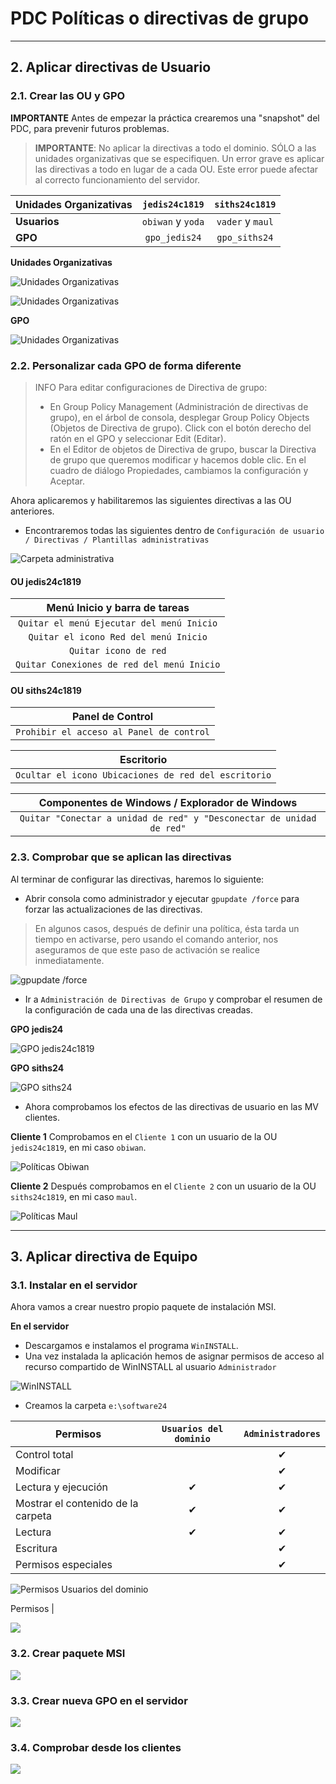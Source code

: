 
# PDC Políticas o directivas de grupo

---

## 2. Aplicar directivas de Usuario

### 2.1. Crear las OU y GPO

**IMPORTANTE** Antes de empezar la práctica crearemos una "snapshot" del PDC, para prevenir futuros problemas.

> **IMPORTANTE**: No aplicar la directivas a todo el dominio. SÓLO a las unidades organizativas que se especifiquen. Un error grave es aplicar las directivas a todo en lugar de a cada OU. Este error puede afectar al correcto funcionamiento del servidor.

Unidades Organizativas | `jedis24c1819` | `siths24c1819`
:--------------------- | :------------: | :------------:
**Usuarios**       | `obiwan` y `yoda`  | `vader` y `maul`
**GPO**                | `gpo_jedis24`  | `gpo_siths24`

**Unidades Organizativas**

![Unidades Organizativas](./images/ou-jedis24c1819.png)

![Unidades Organizativas](./images/ou-siths24c1819.png)

**GPO**

![Unidades Organizativas](./images/jedis24-siths24.png)

### 2.2. Personalizar cada GPO de forma diferente

> INFO Para editar configuraciones de Directiva de grupo:
>
> * En Group Policy Management (Administración de directivas de grupo), en el árbol de consola, desplegar Group Policy Objects (Objetos de Directiva de grupo). Click con el botón derecho del ratón en el GPO y seleccionar Edit (Editar).
> * En el Editor de objetos de Directiva de grupo, buscar la Directiva de grupo que queremos modificar y hacemos doble clic. En el cuadro de diálogo Propiedades, cambiamos la configuración y Aceptar.

Ahora aplicaremos y habilitaremos las siguientes directivas a las OU anteriores.
* Encontraremos todas las siguientes dentro de `Configuración de usuario / Directivas / Plantillas administrativas`

![Carpeta administrativa](./images/carpeta-directivas.png)

#### OU jedis24c1819

| Menú Inicio y barra de tareas
| :-----------------------------------------:
| `Quitar el menú Ejecutar del menú Inicio`
| `Quitar el icono Red del menú Inicio`
| `Quitar icono de red`
| `Quitar Conexiones de red del menú Inicio`

#### OU siths24c1819

| Panel de Control
| :---------------------------------------:
| `Prohibir el acceso al Panel de control`

| Escritorio
| :-----------------------------------------:
| `Ocultar el icono Ubicaciones de red del escritorio`

| Componentes de Windows / Explorador de Windows
| :---------------------------------------------:
| `Quitar "Conectar a unidad de red" y "Desconectar de unidad de red"`

### 2.3. Comprobar que se aplican las directivas

Al terminar de configurar las directivas, haremos lo siguiente:
* Abrir consola como administrador y ejecutar `gpupdate /force` para forzar las actualizaciones de las directivas.

> En algunos casos, después de definir una política, ésta tarda un tiempo en activarse, pero usando el comando anterior, nos aseguramos de que este paso de activación se realice inmediatamente.

![gpupdate /force](./images/gpupdate-force.png)

* Ir a `Administración de Directivas de Grupo` y comprobar el resumen de la configuración de cada una de las directivas creadas.

**GPO jedis24**

![GPO jedis24c1819](./images/gpo_jedis24-directivas.png)

**GPO siths24**

![GPO siths24](./images/gpo_siths24-directivas.png)

* Ahora comprobamos los efectos de las directivas de usuario en las MV clientes.

**Cliente 1**
Comprobamos en el `Cliente 1` con un usuario de la OU `jedis24c1819`, en mi caso `obiwan`.

![Políticas Obiwan](./images/politicas-obiwan.png)

**Cliente 2**
Después comprobamos en el `Cliente 2` con un usuario de la OU `siths24c1819`, en mi caso `maul`.

![Políticas Maul](./images/politicas-maul.png)

---

## 3. Aplicar directiva de Equipo

### 3.1. Instalar en el servidor

Ahora vamos a crear nuestro propio paquete de instalación MSI.

**En el servidor**
* Descargamos e instalamos el programa `WinINSTALL`.
* Una vez instalada la aplicación hemos de asignar permisos de acceso al recurso compartido de WinINSTALL al usuario `Administrador`

![WinINSTALL](./images/WinINSTALL.png)

* Creamos la carpeta `e:\software24`

Permisos | **`Usuarios del dominio`** | **`Administradores`**
-------- | :------------------------: | :-----------:
Control total |    |   &#x2714;
Modificar |             | &#x2714;
Lectura y ejecución |        &#x2714;         | &#x2714;
Mostrar el contenido de la carpeta |     &#x2714;     | &#x2714;
Lectura |       &#x2714;         | &#x2714;
Escritura |             | &#x2714;
Permisos especiales |             | &#x2714;


![Permisos Usuarios del dominio](./images/ud-permisos.png)

Permisos |

![](./images/.png)

### 3.2. Crear paquete MSI



![](./images/.png)

### 3.3. Crear nueva GPO en el servidor



![](./images/.png)

### 3.4. Comprobar desde los clientes



![](./images/.png)

